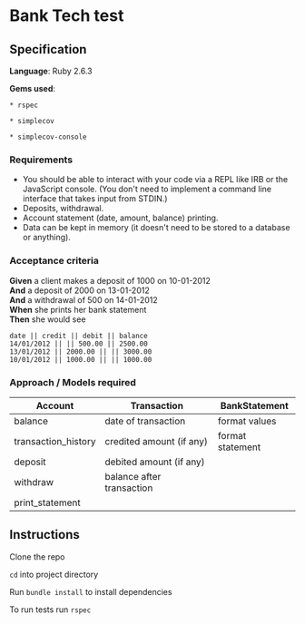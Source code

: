 # Bank Tech test

## Specification

**Language**: Ruby 2.6.3

**Gems used**:

    * rspec

    * simplecov

    * simplecov-console

### Requirements

- You should be able to interact with your code via a REPL like IRB or the JavaScript console. (You don't need to implement a command line interface that takes input from STDIN.)
- Deposits, withdrawal.
- Account statement (date, amount, balance) printing.
- Data can be kept in memory (it doesn't need to be stored to a database or anything).

### Acceptance criteria

**Given** a client makes a deposit of 1000 on 10-01-2012  
**And** a deposit of 2000 on 13-01-2012  
**And** a withdrawal of 500 on 14-01-2012  
**When** she prints her bank statement  
**Then** she would see

```
date || credit || debit || balance
14/01/2012 || || 500.00 || 2500.00
13/01/2012 || 2000.00 || || 3000.00
10/01/2012 || 1000.00 || || 1000.00
```

### Approach / Models required

| Account             | Transaction               | BankStatement    |
| ------------------- | ------------------------- | ---------------- |
| balance             | date of transaction       | format values    |
| transaction_history | credited amount (if any)  | format statement |
| deposit             | debited amount (if any)   |                  |
| withdraw            | balance after transaction |                  |
| print_statement     |                           |                  |

## Instructions

Clone the repo

`cd` into project directory

Run `bundle install` to install dependencies

To run tests run `rspec`
